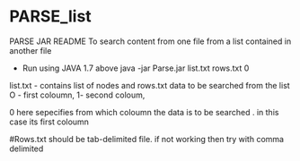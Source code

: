 # PARSE_list
PARSE JAR README 
To search content from one file from a list contained in another file
- Run using JAVA 1.7 above 
java -jar Parse.jar list.txt rows.txt 0

list.txt - contains list of nodes and rows.txt data to be searched from the list 
O - first coloumn, 1- second coloum, 

0 here sepecifies from which coloumn the data is to be searched . in this case its first coloumn

#Rows.txt should be tab-delimited file. if not working then try with comma delimited
